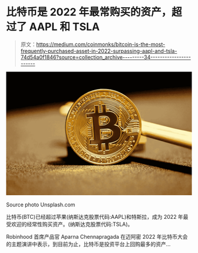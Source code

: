 # 比特币是 2022 年最常购买的资产，超过了 AAPL 和 TSLA

> 原文：<https://medium.com/coinmonks/bitcoin-is-the-most-frequently-purchased-asset-in-2022-surpassing-aapl-and-tsla-74d54a0f1846?source=collection_archive---------34----------------------->

![](img/dd7530e1dc77a42976b5f6e4c7f00388.png)

Source photo Unsplash.com

比特币(BTC)已经超过苹果(纳斯达克股票代码:AAPL)和特斯拉，成为 2022 年最受欢迎的经常性购买资产。(纳斯达克股票代码:TSLA)。

Robinhood 首席产品官 Aparna Chennapragada 在迈阿密 2022 年比特币大会的主题演讲中表示，到目前为止，比特币是投资平台上回购最多的资产…